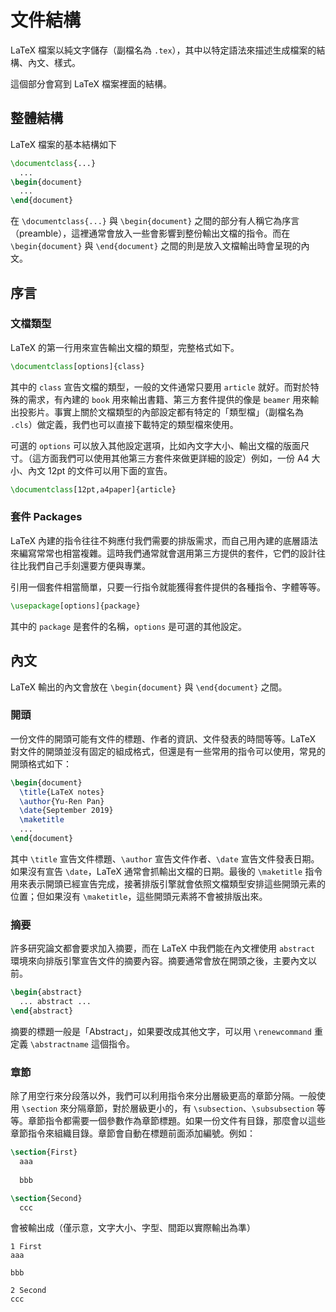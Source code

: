 # 文件結構
LaTeX 檔案以純文字儲存（副檔名為 `.tex`），其中以特定語法來描述生成檔案的結構、內文、樣式。

這個部分會寫到 LaTeX 檔案裡面的結構。

## 整體結構
LaTeX 檔案的基本結構如下
```tex
\documentclass{...}
  ...
\begin{document}
  ...
\end{document}
```

在 `\documentclass{...}` 與 `\begin{document}` 之間的部分有人稱它為序言（preamble），這裡通常會放入一些會影響到整份輸出文檔的指令。而在 `\begin{document}` 與 `\end{document}` 之間的則是放入文檔輸出時會呈現的內文。

## 序言
### 文檔類型
LaTeX 的第一行用來宣告輸出文檔的類型，完整格式如下。
```tex
\documentclass[options]{class}
```
其中的 `class` 宣告文檔的類型，一般的文件通常只要用 `article` 就好。而對於特殊的需求，有內建的 `book` 用來輸出書籍、第三方套件提供的像是 `beamer` 用來輸出投影片。事實上關於文檔類型的內部設定都有特定的「類型檔」（副檔名為 `.cls`）做定義，我們也可以直接下載特定的類型檔來使用。

可選的 `options` 可以放入其他設定選項，比如內文字大小、輸出文檔的版面尺寸。（這方面我們可以使用其他第三方套件來做更詳細的設定）例如，一份 A4 大小、內文 12pt 的文件可以用下面的宣告。
```tex
\documentclass[12pt,a4paper]{article}
```

### 套件 Packages
LaTeX 內建的指令往往不夠應付我們需要的排版需求，而自己用內建的底層語法來編寫常常也相當複雜。這時我們通常就會選用第三方提供的套件，它們的設計往往比我們自己手刻還要方便與專業。

引用一個套件相當簡單，只要一行指令就能獲得套件提供的各種指令、字體等等。
```tex
\usepackage[options]{package}
```
其中的 `package` 是套件的名稱，`options` 是可選的其他設定。

## 內文
LaTeX 輸出的內文會放在 `\begin{document}` 與 `\end{document}` 之間。

### 開頭
一份文件的開頭可能有文件的標題、作者的資訊、文件發表的時間等等。LaTeX 對文件的開頭並沒有固定的組成格式，但還是有一些常用的指令可以使用，常見的開頭格式如下：
```tex
\begin{document}
  \title{LaTeX notes}
  \author{Yu-Ren Pan}
  \date{September 2019}
  \maketitle
  ...
\end{document}
```

其中 `\title` 宣告文件標題、`\author` 宣告文件作者、`\date` 宣告文件發表日期。如果沒有宣告 `\date`，LaTeX 通常會抓輸出文檔的日期。最後的 `\maketitle` 指令用來表示開頭已經宣告完成，接著排版引擎就會依照文檔類型安排這些開頭元素的位置；但如果沒有 `\maketitle`，這些開頭元素將不會被排版出來。

### 摘要
許多研究論文都會要求加入摘要，而在 LaTeX 中我們能在內文裡使用 `abstract` 環境來向排版引擎宣告文件的摘要內容。摘要通常會放在開頭之後，主要內文以前。
```tex
\begin{abstract}
  ... abstract ...
\end{abstract}
```

摘要的標題一般是「Abstract」，如果要改成其他文字，可以用 `\renewcommand` 重定義 `\abstractname` 這個指令。

### 章節
除了用空行來分段落以外，我們可以利用指令來分出層級更高的章節分隔。一般使用 `\section` 來分隔章節，對於層級更小的，有 `\subsection`、`\subsubsection` 等等。章節指令都需要一個參數作為章節標題。如果一份文件有目錄，那麼會以這些章節指令來組織目錄。章節會自動在標題前面添加編號。例如：
```tex
\section{First}
  aaa
  
  bbb

\section{Second}
  ccc
```
會被輸出成（僅示意，文字大小、字型、間距以實際輸出為準）
```
1 First
aaa

bbb

2 Second
ccc
```

